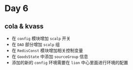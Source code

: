 # Day 6

## cola & kvass
 - 在 `config` 模块增加 `scalp` 开关
 - 在 `DAO` 部分增加 `scalp` 组
 - 在 `RedisConst` 模块增加相关控制变量
 - 在 `GoodsState` 中添加 `sourceGroup`  信息
 - 添加的新的 `config` 环境需要在 `lion` 中心里面进行环境的配置
